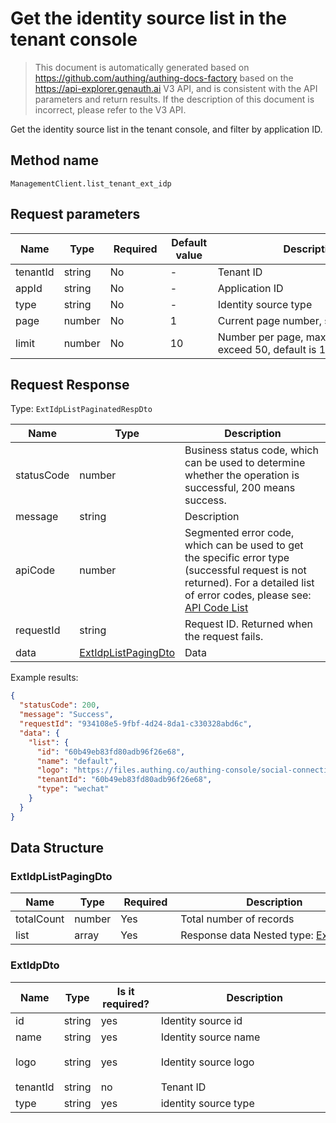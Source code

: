 # Get the identity source list in the tenant console

<!--
Warning⚠️:
Do not modify this document directly,
https://github.com/Authing/authing-docs-factory
Use this project to generate
-->

<LastUpdated />

> This document is automatically generated based on https://github.com/authing/authing-docs-factory based on the https://api-explorer.genauth.ai V3 API, and is consistent with the API parameters and return results. If the description of this document is incorrect, please refer to the V3 API.

Get the identity source list in the tenant console, and filter by application ID.

## Method name

`ManagementClient.list_tenant_ext_idp`

## Request parameters

| Name     | Type   | <div style="width:80px">Required</div> | <div style="width:60px">Default value</div> | <div style="width:300px">Description</div>               | <div style="width:200px">Sample value</div> |
| -------- | ------ | -------------------------------------- | ------------------------------------------- | -------------------------------------------------------- | ------------------------------------------- |
| tenantId | string | No                                     | -                                           | Tenant ID                                                | `60b49eb83fd80adb96f26e68`                  |
| appId    | string | No                                     | -                                           | Application ID                                           | `60b49eb83fd80adb96f26e68`                  |
| type     | string | No                                     | -                                           | Identity source type                                     |                                             |
| page     | number | No                                     | 1                                           | Current page number, starting from 1                     | `1`                                         |
| limit    | number | No                                     | 10                                          | Number per page, maximum cannot exceed 50, default is 10 | `10`                                        |

## Request Response

Type: `ExtIdpListPaginatedRespDto`

| Name       | Type                                                   | Description                                                                                                                                                                                                                                                                                                                                         |
| ---------- | ------------------------------------------------------ | --------------------------------------------------------------------------------------------------------------------------------------------------------------------------------------------------------------------------------------------------------------------------------------------------------------------------------------------------- |
| statusCode | number                                                 | Business status code, which can be used to determine whether the operation is successful, 200 means success.                                                                                                                                                                                                                                        |
| message    | string                                                 | Description                                                                                                                                                                                                                                                                                                                                         |
| apiCode    | number                                                 | Segmented error code, which can be used to get the specific error type (successful request is not returned). For a detailed list of error codes, please see: [API Code List](https://api-explorer.genauth.ai/?tag=group/%E5%BC%80%E5%8F%91%E5%87%86%E5%A4%87#tag/%E5%BC%80%E5%8F%91%E5%87%86%E5%A4%87/%E9%94%99%E8%AF%AF%E5%A4%84%E7%90%86/apiCode) |
| requestId  | string                                                 | Request ID. Returned when the request fails.                                                                                                                                                                                                                                                                                                        |
| data       | <a href="#ExtIdpListPagingDto">ExtIdpListPagingDto</a> | Data                                                                                                                                                                                                                                                                                                                                                |

Example results:

```json
{
  "statusCode": 200,
  "message": "Success",
  "requestId": "934108e5-9fbf-4d24-8da1-c330328abd6c",
  "data": {
    "list": {
      "id": "60b49eb83fd80adb96f26e68",
      "name": "default",
      "logo": "https://files.authing.co/authing-console/social-connections/wechatIdentitySource.svg",
      "tenantId": "60b49eb83fd80adb96f26e68",
      "type": "wechat"
    }
  }
}
```

## Data Structure

### <a id="ExtIdpListPagingDto"></a> ExtIdpListPagingDto

| Name       | Type   | <div style="width:80px">Required</div> | <div style="width:300px">Description</div>                     | <div style="width:200px">Sample value</div> |
| ---------- | ------ | -------------------------------------- | -------------------------------------------------------------- | ------------------------------------------- |
| totalCount | number | Yes                                    | Total number of records                                        |                                             |
| list       | array  | Yes                                    | Response data Nested type: <a href="#ExtIdpDto">ExtIdpDto</a>. |                                             |

### <a id="ExtIdpDto"></a> ExtIdpDto

| Name     | Type   | <div style="width:80px">Is it required?</div> | <div style="width:300px">Description</div> | <div style="width:200px">Sample value</div>                                            |
| -------- | ------ | --------------------------------------------- | ------------------------------------------ | -------------------------------------------------------------------------------------- |
| id       | string | yes                                           | Identity source id                         | `60b49eb83fd80adb96f26e68`                                                             |
| name     | string | yes                                           | Identity source name                       | `default`                                                                              |
| logo     | string | yes                                           | Identity source logo                       | `https://files.authing.co/authing-console/social-connections/wechatIdentitySource.svg` |
| tenantId | string | no                                            | Tenant ID                                  | `60b49eb83fd80adb96f26e68`                                                             |
| type     | string | yes                                           | identity source type                       | `wechat`                                                                               |
